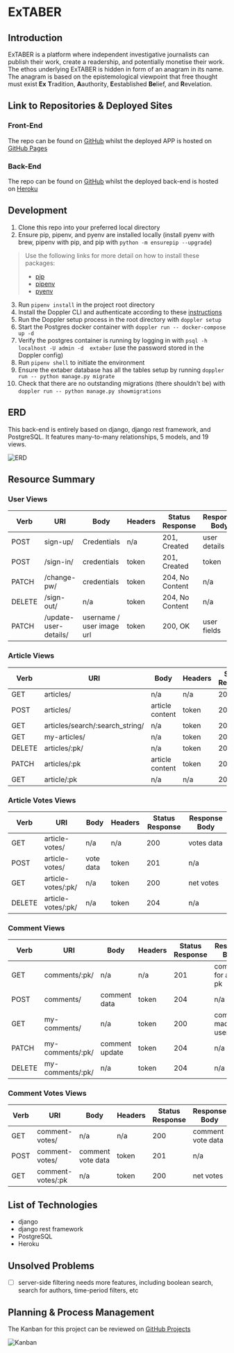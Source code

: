 # ExTABER

## Introduction
ExTABER is a platform where independent investigative journalists can publish their work, create a readership, and 
potentially monetise their work. The ethos underlying ExTABER is hidden in form of an anagram in its name. The 
anagram is based on the epistemological viewpoint that free thought must exist **Ex** **T**radition, **A**authority, 
**E**established **Be**lief, and **R**evelation.

## Link to Repositories & Deployed Sites
### Front-End
The repo can be found on [GitHub](https://github.com/sven-gerlach/extaber-client) whilst the deployed APP is hosted 
on [GitHub Pages](https://sven-gerlach.github.io/extaber-client/#/)

### Back-End
The repo can be found on [GitHub](https://github.com/sven-gerlach/extaber-api) whilst the deployed back-end is hosted 
on [Heroku](https://extaber-api.herokuapp.com/)

## Development
1. Clone this repo into your preferred local directory
2. Ensure pip, pipenv, and pyenv are installed locally (install pyenv with brew, pipenv with pip,
   and pip with `python -m ensurepip --upgrade`)
> Use the following links for more detail on how to install these packages: 
>- [pip](https://pip.pypa.io/en/stable/installation/)
>- [pipenv](https://pipenv.pypa.io/en/latest/index.html#install-pipenv-today)
>- [pyenv](https://github.com/pyenv/pyenv#homebrew-in-macos)
3. Run `pipenv install` in the project root directory
4. Install the Doppler CLI and authenticate according to these [instructions](https://docs.doppler.com/docs/install-cli)
5. Run the Doppler setup process in the root directory with `doppler setup`
6. Start the Postgres docker container with `doppler run -- docker-compose up -d`
7. Verify the postgres container is running by logging in with `psql -h localhost -U admin -d 
   extaber` (use the password stored in the Doppler config)
8. Run `pipenv shell` to initiate the environment
9. Ensure the extaber database has all the tables setup by running `doppler run -- python manage.py migrate`
10. Check that there are no outstanding migrations (there shouldn't be) with `doppler run -- python manage.py showmigrations`

## ERD
This back-end is entirely based on django, django rest framework, and PostgreSQL. It features many-to-many relationships, 
5 models, and 19 views.

![ERD](./docs/img/ERD.png)

## Resource Summary

### User Views

| Verb   | URI                   | Body                      | Headers | Status Response | Response Body |
|--------|-----------------------|---------------------------|---------|-----------------|---------------|
| POST   | sign-up/              | Credentials               | n/a     | 201, Created    | user details  |
| POST   | /sign-in/             | credentials               | token   | 201, Created    | token         |
| PATCH  | /change-pw/           | credentials               | token   | 204, No Content | n/a           |
| DELETE | /sign-out/            | n/a                       | token   | 204, No Content | n/a           |
| PATCH  | /update-user-details/ | username / user image url | token   | 200, OK         | user fields   |

### Article Views
| Verb   | URI                             | Body            | Headers | Status Response | Response Body |
|--------|---------------------------------|-----------------|---------|-----------------|---------------|
| GET    | articles/                       | n/a             | n/a     | 200, OK         | articles      |
| POST   | articles/                       | article content | token   | 201             | n/a           |
| GET    | articles/search/:search_string/ | n/a             | token   | 200             | articles      |
| GET    | my-articles/                    | n/a             | token   | 200             | articles      |
| DELETE | articles/:pk/                   | n/a             | token   | 204             | n/a           |
| PATCH  | articles/:pk                    | article content | token   | 204             | n/a           |
| GET    | article/:pk                     | n/a             | n/a     | 200             | article       |

### Article Votes Views
| Verb   | URI                | Body      | Headers | Status Response | Response Body |
|--------|--------------------|-----------|---------|-----------------|---------------|
| GET    | article-votes/     | n/a       | n/a     | 200             | votes data    |
| POST   | article-votes/     | vote data | token   | 201             | n/a           |
| GET    | article-votes/:pk/ | n/a       | token   | 200             | net votes     |
| DELETE | article-votes/:pk/ | n/a       | token   | 204             | n/a           |

### Comment Views
| Verb   | URI              | Body           | Headers | Status Response | Response Body           |
|--------|------------------|----------------|---------|-----------------|-------------------------|
| GET    | comments/:pk/    | n/a            | n/a     | 201             | comments for article pk |
| POST   | comments/        | comment data   | token   | 204             | n/a                     |
| GET    | my-comments/     | n/a            | token   | 200             | comments made by user   |
| PATCH  | my-comments/:pk/ | comment update | token   | 204             | n/a                     |
| DELETE | my-comments/:pk/ | n/a            | token   | 204             | n/a                     |

### Comment Votes Views
| Verb | URI               | Body              | Headers | Status Response | Response Body     |
|------|-------------------|-------------------|---------|-----------------|-------------------|
| GET  | comment-votes/    | n/a               | n/a     | 200             | comment vote data |
| POST | comment-votes/    | comment vote data | token   | 201             | n/a               |
| GET  | comment-votes/:pk | n/a               | token   | 200             | net votes         |

## List of Technologies
- django
- django rest framework
- PostgreSQL
- Heroku

## Unsolved Problems
-[ ] server-side filtering needs more features, including boolean search, search for authors, time-period filters, etc

## Planning & Process Management

The Kanban for this project can be reviewed on [GitHub Projects](https://github.com/sven-gerlach/extaber-api/projects/1)

![Kanban](./docs/img/Kanban%20Planning_back-end.png)
